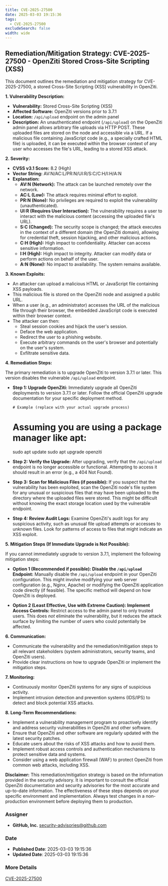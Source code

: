 ```yaml
---
title: CVE-2025-27500
date: 2025-03-03 19:15:36
tags:
  - CVE-2025-27500
excludeSearch: false
width: wide
---
```


## Remediation/Mitigation Strategy: CVE-2025-27500 - OpenZiti Stored Cross-Site Scripting (XSS)

This document outlines the remediation and mitigation strategy for CVE-2025-27500, a stored Cross-Site Scripting (XSS) vulnerability in OpenZiti.

**1. Vulnerability Description:**

*   **Vulnerability:** Stored Cross-Site Scripting (XSS)
*   **Affected Software:** OpenZiti versions prior to 3.7.1
*   **Location:** `/api/upload` endpoint on the admin panel
*   **Description:**  An unauthenticated endpoint (`/api/upload`) on the OpenZiti admin panel allows arbitrary file uploads via HTTP POST. These uploaded files are stored on the node and accessible via a URL. If a malicious file containing JavaScript code (e.g., a specially crafted HTML file) is uploaded, it can be executed within the browser context of any user who accesses the file's URL, leading to a stored XSS attack.

**2. Severity:**

*   **CVSS v3.1 Score:** 8.2 (High)
*   **Vector String:** AV:N/AC:L/PR:N/UI:R/S:C/C:H/I:H/A:N
*   **Explanation:**
    *   **AV:N (Network):** The attack can be launched remotely over the network.
    *   **AC:L (Low):** The attack requires minimal effort to exploit.
    *   **PR:N (None):** No privileges are required to exploit the vulnerability (unauthenticated).
    *   **UI:R (Requires User Interaction):**  The vulnerability requires a user to interact with the malicious content (accessing the uploaded file's URL).
    *   **S:C (Changed):** The security scope is changed; the attack executes in the context of a different domain (the OpenZiti domain), allowing for credential theft, session hijacking, and other malicious actions.
    *   **C:H (High):** High impact to confidentiality.  Attacker can access sensitive information.
    *   **I:H (High):** High impact to integrity. Attacker can modify data or perform actions on behalf of the user.
    *   **A:N (None):** No impact to availability.  The system remains available.

**3. Known Exploits:**

*   An attacker can upload a malicious HTML or JavaScript file containing XSS payloads.
*   This malicious file is stored on the OpenZiti node and assigned a public URL.
*   When a user (e.g., an administrator) accesses the URL of the malicious file through their browser, the embedded JavaScript code is executed within their browser context.
*   The attacker can then:
    *   Steal session cookies and hijack the user's session.
    *   Deface the web application.
    *   Redirect the user to a phishing website.
    *   Execute arbitrary commands on the user's browser and potentially on the user's system.
    *   Exfiltrate sensitive data.

**4. Remediation Steps:**

The primary remediation is to upgrade OpenZiti to version 3.7.1 or later.  This version disables the vulnerable `/api/upload` endpoint.

*   **Step 1: Upgrade OpenZiti:** Immediately upgrade all OpenZiti deployments to version 3.7.1 or later.  Follow the official OpenZiti upgrade documentation for your specific deployment method.

        # Example (replace with your actual upgrade process)
    # Assuming you are using a package manager like apt:
    sudo apt update
    sudo apt upgrade openziti
    
*   **Step 2: Verify the Upgrade:** After upgrading, verify that the `/api/upload` endpoint is no longer accessible or functional. Attempting to access it should result in an error (e.g., a 404 Not Found).

*   **Step 3: Scan for Malicious Files (if possible):** If you suspect that the vulnerability has been exploited, scan the OpenZiti node's file system for any unusual or suspicious files that may have been uploaded to the directory where the uploaded files were stored. This might be difficult without knowing the exact storage location used by the vulnerable endpoint.

*   **Step 4: Review Audit Logs:** Examine OpenZiti's audit logs for any suspicious activity, such as unusual file upload attempts or accesses to unknown files. Look for patterns of access to files that might indicate an XSS exploit.

**5. Mitigation Steps (If Immediate Upgrade is Not Possible):**

If you cannot immediately upgrade to version 3.7.1, implement the following mitigation steps:

*   **Option 1 (Recommended if possible): Disable the `/api/upload` Endpoint:** Manually disable the `/api/upload` endpoint in your OpenZiti configuration. This might involve modifying your web server configuration (e.g., Nginx, Apache) or modifying the OpenZiti application code directly (if feasible).  The specific method will depend on how OpenZiti is deployed.

*   **Option 2 (Least Effective, Use with Extreme Caution): Implement Access Controls:**  Restrict access to the admin panel to only trusted users.  This does *not* eliminate the vulnerability, but it reduces the attack surface by limiting the number of users who could potentially be affected.

**6. Communication:**

*   Communicate the vulnerability and the remediation/mitigation steps to all relevant stakeholders (system administrators, security teams, and OpenZiti users).
*   Provide clear instructions on how to upgrade OpenZiti or implement the mitigation steps.

**7. Monitoring:**

*   Continuously monitor OpenZiti systems for any signs of suspicious activity.
*   Implement intrusion detection and prevention systems (IDS/IPS) to detect and block potential XSS attacks.

**8. Long-Term Recommendations:**

*   Implement a vulnerability management program to proactively identify and address security vulnerabilities in OpenZiti and other software.
*   Ensure that OpenZiti and other software are regularly updated with the latest security patches.
*   Educate users about the risks of XSS attacks and how to avoid them.
*   Implement robust access controls and authentication mechanisms to protect sensitive data and systems.
*   Consider using a web application firewall (WAF) to protect OpenZiti from common web attacks, including XSS.

**Disclaimer:** This remediation/mitigation strategy is based on the information provided in the security advisory. It is important to consult the official OpenZiti documentation and security advisories for the most accurate and up-to-date information.  The effectiveness of these steps depends on your specific environment and implementation. Always test changes in a non-production environment before deploying them to production.

### Assigner
- **GitHub, Inc.** <security-advisories@github.com>

### Date
- **Published Date**: 2025-03-03 19:15:36
- **Updated Date**: 2025-03-03 19:15:36

### More Details
[CVE-2025-27500](https://www.cvedetails.com/cve/CVE-2025-27500)
